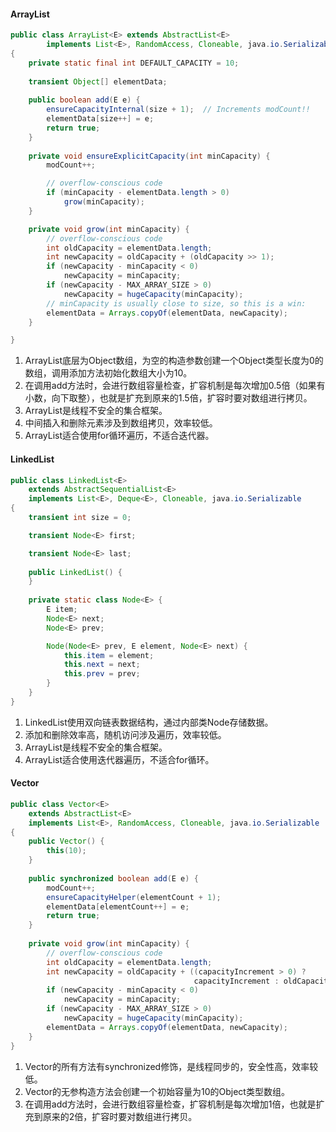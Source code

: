#### ArrayList

```java
public class ArrayList<E> extends AbstractList<E>
        implements List<E>, RandomAccess, Cloneable, java.io.Serializable
{
	private static final int DEFAULT_CAPACITY = 10;
    
    transient Object[] elementData;
    
    public boolean add(E e) {
        ensureCapacityInternal(size + 1);  // Increments modCount!!
        elementData[size++] = e;
        return true;
    }
    
    private void ensureExplicitCapacity(int minCapacity) {
        modCount++;

        // overflow-conscious code
        if (minCapacity - elementData.length > 0)
            grow(minCapacity);
    }

    private void grow(int minCapacity) {
        // overflow-conscious code
        int oldCapacity = elementData.length;
        int newCapacity = oldCapacity + (oldCapacity >> 1);
        if (newCapacity - minCapacity < 0)
            newCapacity = minCapacity;
        if (newCapacity - MAX_ARRAY_SIZE > 0)
            newCapacity = hugeCapacity(minCapacity);
        // minCapacity is usually close to size, so this is a win:
        elementData = Arrays.copyOf(elementData, newCapacity);
    }

}
```



1. ArrayList底层为Object数组，为空的构造参数创建一个Object类型长度为0的数组，调用添加方法初始化数组大小为10。
2. 在调用add方法时，会进行数组容量检查，扩容机制是每次增加0.5倍（如果有小数，向下取整），也就是扩充到原来的1.5倍，扩容时要对数组进行拷贝。
3. ArrayList是线程不安全的集合框架。
4. 中间插入和删除元素涉及到数组拷贝，效率较低。
5. ArrayList适合使用for循环遍历，不适合迭代器。



#### LinkedList

```java
public class LinkedList<E>
    extends AbstractSequentialList<E>
    implements List<E>, Deque<E>, Cloneable, java.io.Serializable
{
    transient int size = 0;

    transient Node<E> first;

    transient Node<E> last;
    
    public LinkedList() {
    }
    
    private static class Node<E> {
        E item;
        Node<E> next;
        Node<E> prev;

        Node(Node<E> prev, E element, Node<E> next) {
            this.item = element;
            this.next = next;
            this.prev = prev;
        }
    }
}
```



1. LinkedList使用双向链表数据结构，通过内部类Node存储数据。
2. 添加和删除效率高，随机访问涉及遍历，效率较低。
3. ArrayList是线程不安全的集合框架。
4. ArrayList适合使用迭代器遍历，不适合for循环。



#### Vector

```java
public class Vector<E>
    extends AbstractList<E>
    implements List<E>, RandomAccess, Cloneable, java.io.Serializable
{
    public Vector() {
        this(10);
    }
    
    public synchronized boolean add(E e) {
        modCount++;
        ensureCapacityHelper(elementCount + 1);
        elementData[elementCount++] = e;
        return true;
    }
    
    private void grow(int minCapacity) {
        // overflow-conscious code
        int oldCapacity = elementData.length;
        int newCapacity = oldCapacity + ((capacityIncrement > 0) ?
                                         capacityIncrement : oldCapacity);
        if (newCapacity - minCapacity < 0)
            newCapacity = minCapacity;
        if (newCapacity - MAX_ARRAY_SIZE > 0)
            newCapacity = hugeCapacity(minCapacity);
        elementData = Arrays.copyOf(elementData, newCapacity);
    }
}
```



1. Vector的所有方法有synchronized修饰，是线程同步的，安全性高，效率较低。
2. Vector的无参构造方法会创建一个初始容量为10的Object类型数组。
3. 在调用add方法时，会进行数组容量检查，扩容机制是每次增加1倍，也就是扩充到原来的2倍，扩容时要对数组进行拷贝。